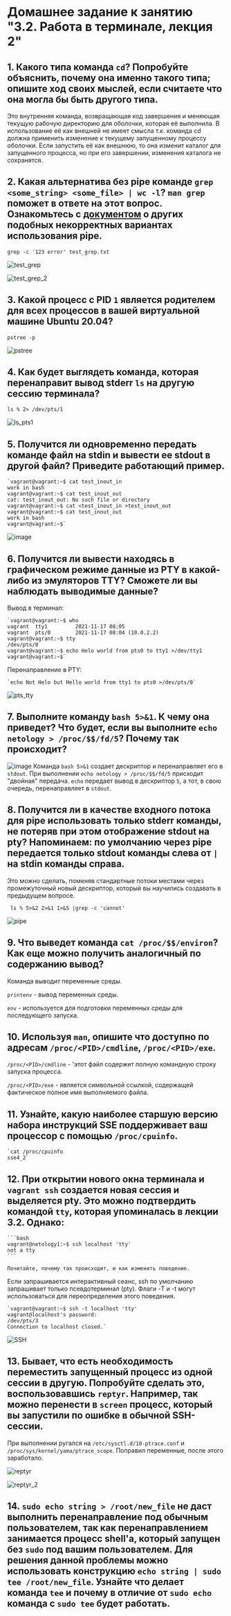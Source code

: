 # Домашнее задание к занятию "3.2. Работа в терминале, лекция 2"

## 1. Какого типа команда `cd`? Попробуйте объяснить, почему она именно такого типа; опишите ход своих мыслей, если считаете что она могла бы быть другого типа.
Это внутренняя команда, возвращающая код завершения и меняющая текущую рабочую директорию для оболочки, которая её выполнила. В использование её как внешней не имеет смысла т.к. команда cd должна применить изменение к текущему запущенному процессу оболочки. Если запустить её как внешнюю, то она изменит каталог для запущенного процесса, но при его завершении, изменения каталога не сохранятся.

## 2. Какая альтернатива без pipe команде `grep <some_string> <some_file> | wc -l`? `man grep` поможет в ответе на этот вопрос. Ознакомьтесь с [документом](http://www.smallo.ruhr.de/award.html) о других подобных некорректных вариантах использования pipe.
`grep -c '123 error' test_grep.txt`

![test_grep](https://user-images.githubusercontent.com/92984527/142131869-80e97748-5f20-4dca-8074-286e9ae5d8ec.png)

![test_grep_2](https://user-images.githubusercontent.com/92984527/142131951-060936c8-c012-41bd-93e9-f76110da4167.png)
## 3. Какой процесс с PID `1` является родителем для всех процессов в вашей виртуальной машине Ubuntu 20.04?
`pstree -p`

![pstree](https://user-images.githubusercontent.com/92984527/142132354-ebf6beb7-984e-4e56-bf63-a525472f2d18.png)
## 4. Как будет выглядеть команда, которая перенаправит вывод stderr `ls` на другую сессию терминала?
`ls % 2> /dev/pts/1`

![ls_pts1](https://user-images.githubusercontent.com/92984527/142139900-1103bb6b-f8f1-4669-aa96-c044652bbe5e.png)

## 5. Получится ли одновременно передать команде файл на stdin и вывести ее stdout в другой файл? Приведите работающий пример.
	`vagrant@vagrant:~$ cat test_inout_in
	work in bash
	vagrant@vagrant:~$ cat test_inout_out
	cat: test_inout_out: No such file or directory
	vagrant@vagrant:~$ cat <test_inout_in >test_inout_out
	vagrant@vagrant:~$ cat test_inout_out
	work in bash
	vagrant@vagrant:~$`

![image](https://user-images.githubusercontent.com/92984527/142154697-96432929-7bf6-431a-87e0-6e174e0645bc.png)
## 6. Получится ли вывести находясь в графическом режиме данные из PTY в какой-либо из эмуляторов TTY? Сможете ли вы наблюдать выводимые данные?
Вывод в терминал:

	`vagrant@vagrant:~$ who
	vagrant  tty1         2021-11-17 08:05
	vagrant  pts/0        2021-11-17 08:04 (10.0.2.2)
	vagrant@vagrant:~$ tty
	/dev/pts/0
	vagrant@vagrant:~$ echo Helo world from pts0 to tty1 >/dev/tty1
	vagrant@vagrant:~$`

Перенаправление в PTY:

	`echo Not Helo but Hello world from tty1 to pts0 >/dev/pts/0`

![pts_tty](https://user-images.githubusercontent.com/92984527/142162564-a8ba5f6c-c0ba-41b1-a4eb-0f98a84586f8.png)

## 7. Выполните команду `bash 5>&1`. К чему она приведет? Что будет, если вы выполните `echo netology > /proc/$$/fd/5`? Почему так происходит?
![image](https://user-images.githubusercontent.com/92984527/142165993-bde346da-ca63-40e7-ae1c-9ebafb626ecc.png)
	Команда `bash 5>&1` создает дескриптор и перенаправляет его в `stdout`. При выполнении `echo netology > /proc/$$/fd/5` присходит "двойная" передача. `echo` передает вывод в дескриптор `5`, а тот, в свою очередь, перенаправляет в `stdout`.
## 8. Получится ли в качестве входного потока для pipe использовать только stderr команды, не потеряв при этом отображение stdout на pty? Напоминаем: по умолчанию через pipe передается только stdout команды слева от `|` на stdin команды справа.
Это можно сделать, поменяв стандартные потоки местами через промежуточный новый дескриптор, который вы научились создавать в предыдущем вопросе.

` ls % 5>&2 2>&1 1>&5 |grep -c 'cannot'`

![pipe](https://user-images.githubusercontent.com/92984527/142202705-09123706-c847-4158-803a-3228dae1ecdf.png)

## 9. Что выведет команда `cat /proc/$$/environ`? Как еще можно получить аналогичный по содержанию вывод?
Команда выводит переменные среды.

`printenv` - вывод переменных среды.

`env` - используется для подготовки переменных среды для последующего запуска.
## 10. Используя `man`, опишите что доступно по адресам `/proc/<PID>/cmdline`, `/proc/<PID>/exe`.
`/proc/<PID>/cmdline` - 'этот файл содержит полную командную строку запуска процесса.

`/proc/<PID>/exe` - является символьной ссылкой, содержащей фактическое полное имя выполняемого файла.
## 11. Узнайте, какую наиболее старшую версию набора инструкций SSE поддерживает ваш процессор с помощью `/proc/cpuinfo`.
	`cat /proc/cpuinfo
	sse4_2`

## 12. При открытии нового окна терминала и `vagrant ssh` создается новая сессия и выделяется pty. Это можно подтвердить командой `tty`, которая упоминалась в лекции 3.2. Однако:

    ```bash
	vagrant@netology1:~$ ssh localhost 'tty'
	not a tty
    ```

	Почитайте, почему так происходит, и как изменить поведение.
	
Если запрашивается интерактивный сеанс, ssh по умолчанию запрашивает только псевдотерминал (pty).
Флаги -T и -t могут использоваться для переопределения этого поведения.

	`vagrant@vagrant:~$ ssh -t localhost 'tty'
	vagrant@localhost's password:
	/dev/pts/3
	Connection to localhost closed.`
![SSH](https://user-images.githubusercontent.com/92984527/142750359-d67f06f2-67fc-4a6d-8814-4f0cb2bd6e79.png)

## 13. Бывает, что есть необходимость переместить запущенный процесс из одной сессии в другую. Попробуйте сделать это, воспользовавшись `reptyr`. Например, так можно перенести в `screen` процесс, который вы запустили по ошибке в обычной SSH-сессии.
При выполнении ругался на `/etc/sysctl.d/10-ptrace.conf` и `/proc/sys/kernel/yama/ptrace_scope`. Поправил переменные, после этого заработало.

![reptyr](https://user-images.githubusercontent.com/92984527/142755395-ea974538-3df1-4059-b126-9435d1a6df42.png)

![reptyr_2](https://user-images.githubusercontent.com/92984527/142755425-00b0afa1-ea94-46b2-b414-3ed572b9c50f.png)

## 14. `sudo echo string > /root/new_file` не даст выполнить перенаправление под обычным пользователем, так как перенаправлением занимается процесс shell'а, который запущен без `sudo` под вашим пользователем. Для решения данной проблемы можно использовать конструкцию `echo string | sudo tee /root/new_file`. Узнайте что делает команда `tee` и почему в отличие от `sudo echo` команда с `sudo tee` будет работать.
